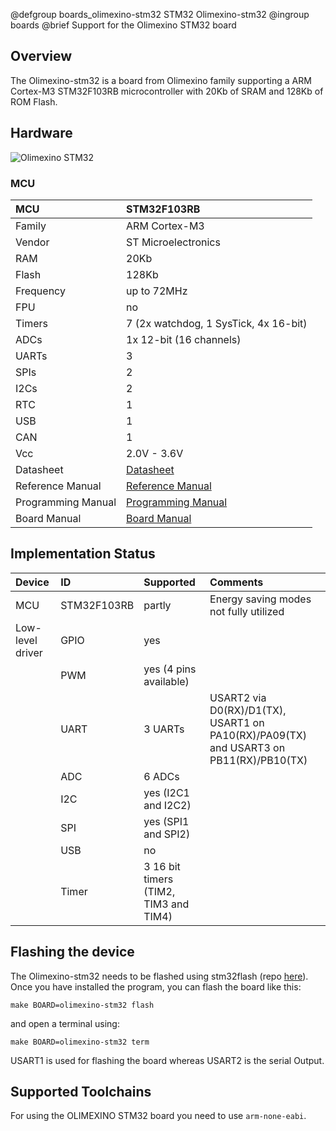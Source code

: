 @defgroup    boards_olimexino-stm32 STM32 Olimexino-stm32
@ingroup     boards
@brief       Support for the Olimexino STM32 board

## Overview

The Olimexino-stm32 is a board from Olimexino family supporting a ARM Cortex-M3
STM32F103RB microcontroller with 20Kb of SRAM and 128Kb of ROM Flash.

## Hardware

![Olimexino STM32](https://www.olimex.com/Products/Duino/STM32/OLIMEXINO-STM32/images/thumbs/310x230/OLIMEXINO-STM32-01.jpg)

### MCU
| MCU        | STM32F103RB       |
|:---------- |:----------------- |
| Family     | ARM Cortex-M3     |
| Vendor     | ST Microelectronics |
| RAM        | 20Kb              |
| Flash      | 128Kb             |
| Frequency  | up to 72MHz       |
| FPU        | no                |
| Timers     | 7 (2x watchdog, 1 SysTick, 4x 16-bit) |
| ADCs       | 1x 12-bit (16 channels) |
| UARTs      | 3                 |
| SPIs       | 2                 |
| I2Cs       | 2                 |
| RTC        | 1                 |
| USB        | 1                 |
| CAN        | 1                 |
| Vcc        | 2.0V - 3.6V       |
| Datasheet  | [Datasheet](http://www.st.com/resource/en/datasheet/stm32f103rb.pdf) |
| Reference Manual | [Reference Manual](https://www.st.com/resource/en/reference_manual/cd00171190.pdf) |
| Programming Manual | [Programming Manual](https://www.st.com/resource/en/programming_manual/cd00228163.pdf) |
| Board Manual | [Board Manual](https://www.olimex.com/Products/Duino/STM32/OLIMEXINO-STM32/resources/OLIMEXINO-STM32.pdf) |

## Implementation Status
| Device | ID        | Supported | Comments  |
|:------------- |:------------- |:------------- |:------------- |
| MCU        | STM32F103RB   | partly    | Energy saving modes not fully utilized |
| Low-level driver | GPIO    | yes       | |
|        | PWM       | yes (4 pins available)  |  |
|        | UART      | 3 UARTs       | USART2 via D0(RX)/D1(TX), USART1 on PA10(RX)/PA09(TX) and USART3 on PB11(RX)/PB10(TX) |
|        | ADC       | 6 ADCs       | |
|        | I2C       | yes (I2C1 and I2C2)       | |
|        | SPI       | yes (SPI1 and SPI2)       | |
|        | USB       | no        | |
|        | Timer     | 3 16 bit timers (TIM2, TIM3 and TIM4)       | |

## Flashing the device
The Olimexino-stm32 needs to be flashed using stm32flash (repo [here](https://github.com/stm32duino/stm32flash)).
Once you have installed the program, you can flash the board like this:

```
make BOARD=olimexino-stm32 flash
```
and open a terminal using:
```
make BOARD=olimexino-stm32 term
```

USART1 is used for flashing the board whereas USART2 is the serial Output.

## Supported Toolchains
For using the OLIMEXINO STM32 board you need to use ```arm-none-eabi```.
